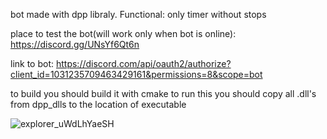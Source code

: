 bot made with dpp libraly. Functional: only timer without stops

place to test the bot(will work only when bot is online): https://discord.gg/UNsYf6Qt6n

link to bot: https://discord.com/api/oauth2/authorize?client_id=1031235709463429161&permissions=8&scope=bot

to build you should build it with cmake 
to run this you should copy all .dll's from dpp_dlls to the location of executable

![explorer_uWdLhYaeSH](https://user-images.githubusercontent.com/67631062/218274740-15618ae6-84d2-45dd-adaa-655ea07e9f00.png)
